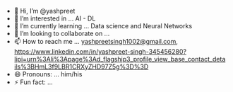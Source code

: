 - 👋 Hi, I’m @yashpreet
- 👀 I’m interested in ... AI - DL
- 🌱 I’m currently learning ... Data science and Neural Networks
- 💞️ I’m looking to collaborate on ...
- 📫 How to reach me ... yashpreetsingh1002@gmail.com, https://www.linkedin.com/in/yashpreet-singh-345456280?lipi=urn%3Ali%3Apage%3Ad_flagship3_profile_view_base_contact_details%3BHmL3f9LBR1CRXyZHD97Z5g%3D%3D
- 😄 Pronouns: ... him/his
- ⚡ Fun fact: ...

<!---
yashpreet231/yashpreet231 is a ✨ special ✨ repository because its `README.md` (this file) appears on your GitHub profile.
You can click the Preview link to take a look at your changes.
--->
